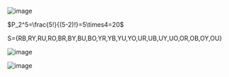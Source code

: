 ![image](https://github.com/user-attachments/assets/fb7686ed-b687-461c-91b9-279ab64418ce)

$P_2^5=\frac{5!}{(5-2)!}=5\times4=20$

S={RB,RY,RU,RO,BR,BY,BU,BO,YR,YB,YU,YO,UR,UB,UY,UO,OR,OB,OY,OU}

![image](https://github.com/user-attachments/assets/0464c29a-5112-424e-9c0b-4efda9535b48)

![image](https://github.com/user-attachments/assets/aa59002d-2f00-4c9f-a0ff-cf1ecfba991a)

